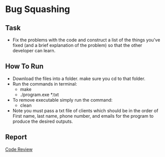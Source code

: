 # Bug Squashing
## Task
- Fix the problems with the code and construct a list of the things you've fixed (and a brief explanation of the problem) so that the other developer can learn.

## How To Run
- Download the files into a folder. make sure you cd to that folder.
- Run the commands in terminal:
  - make
  - ./program.exe *.txt
- To remove executable simply run the command:
  - clean
- Note you must pass a txt file of clients which should be in the order of First name, last name, phone number, and emails for the program to produce the desired outputs.

## Report
[Code Review](./report.pdf)